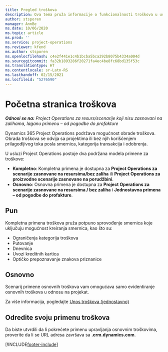 ```yaml
---
title: Pregled troškova
description: Ova tema pruža informacije o funkcionalnosti troškova u usluzi Project Operations.
author: stsporen
manager: AnnBe
ms.date: 10/06/2020
ms.topic: article
ms.prod: ''
ms.service: project-operations
ms.reviewer: kfend
ms.author: stsporen
ms.openlocfilehash: c4e2f441e1c4b1bcba5bca292b8075b4334a004d
ms.sourcegitcommit: fa32b1893286f20271fa4ec4be8fc68bd135f53c
ms.translationtype: HT
ms.contentlocale: sr-Latn-RS
ms.lasthandoff: 02/15/2021
ms.locfileid: "5276590"
---
```

# <a name="expense-home-page"></a>Početna stranica troškova

_**Odnosi se na:** Project Operations za resurs/scenarije koji nisu zasnovani na zalihama, laganu primenu – od pogodbe do profakture_


Dynamics 365 Project Operations podržava mogućnost obrade troškova. Obrada troškova se odvija sa projektima ili bez njih korišćenjem prilagodljivog toka posla smernica, kategorija transakcija i odobrenja.

U usluzi Project Operations postoje dva podržana modela primene za troškove: 

- **Kompletno**: Kompletna primena je dostupna za **Project Operations za scenarije zasnovane na resursima/bez zaliha** ili **Project Operations za proizvodne scenarije zasnovane na porudžbini**.
- **Osnovno**: Osnovna primena je dostupna za **Project Operations za scenarije zasnovane na resursima / bez zaliha** i **Jednostavna primena – od pogodbe do profakture**.

## <a name="full"></a>Pun 
Kompletna primena troškova pruža potpuno sprovođenje smernica koje uključuju mogućnost kreiranja smernica, kao što su:

  - Ograničenja kategorija troškova
  - Putovanje
  - Dnevnica
  - Uvozi kreditnih kartica
  - Optičko prepoznavanje znakova priznanice

## <a name="basic"></a>Osnovno 
Scenarij primene osnovnih troškova vam omogućava samo evidentiranje osnovnih troškova u odnosu na projekat. 

Za više informacija, pogledajte [Unos troškova (jednostavno)](basic-expense.md)

## <a name="determine-your-expense-deployment"></a>Odredite svoju primenu troškova
Da biste utvrdili da li pokrećete primenu upravljanja osnovnim troškovima, proverite da li se URL adresa završava sa **.crm.dynamics.com**. 


[!INCLUDE[footer-include](../includes/footer-banner.md)]